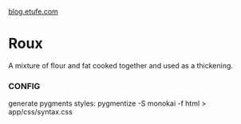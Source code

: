 [blog.etufe.com](blog.etufe.com)

# Roux
A mixture of flour and fat cooked together and used as a thickening.

### CONFIG
generate pygments styles: pygmentize -S monokai -f html > app/css/syntax.css
